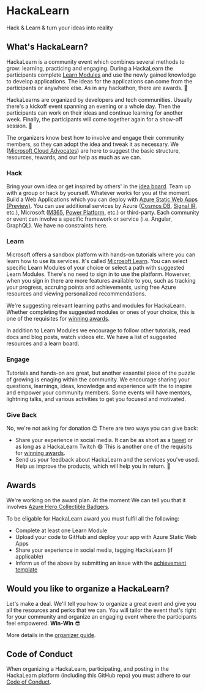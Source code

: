 # HackaLearn
Hack & Learn & turn your ideas into reality

## What's HackaLearn?
HackaLearn is a community event which combines several methods to grow: learning, practicing and engaging. 
During a HackaLearn the participants complete [Learn Modules](https://docs.microsoft.com/en-us/learn/?WT.mc_id=javascript-20967-shjacobs) and use the newly gained knowledge to develop applications.
The ideas for the applications can come from the participants or anywhere else. As in any hackathon, there are awards. 🎁 

HackaLearns are organized by developers and tech communities. Usually there's a kickoff event spanning an evening or a whole day. Then the participants can work on their ideas and continue learning for another week. Finally, the participants will come together again for a show-off session. 🤩

The organizers know best how to involve and engage their community members, so they can adopt the idea and tweak it as necessary. 
We ([Microsoft Cloud Advocates](https://developer.microsoft.com/advocates/?WT.mc_id=javascript-0000-shjacobs)) are here to suggest the basic structure, resources, rewards, and our help as much as we can.

### Hack
Bring your own idea or get inspired by others' in the [idea board](). Team up with a group or hack by yourself. Whatever works for you at the moment.
Build a Web Applications which you can deploy with [Azure Static Web Apps (Preview)](https://docs.microsoft.com/azure/static-web-apps/overview?WT.mc_id=javascript-0000-shjacobs).
You can use additional services by Azure ([Cosmos DB](), [Signal IR](), etc.), Microsoft ([M365](), [Power Platform](), etc.) or third-party.
Each community or event can involve a specific framework or service (i.e. Angular, GraphQL). We have no constraints here. 

### Learn
Microsoft offers a sandbox platform with hands-on tutorials where you can learn how to use its services. It's called [Microsoft Learn](https://docs.microsoft.com/en-us/learn/?WT.mc_id=javascript-20967-shjacobs). 
You can select specific Learn Modules of your choice or select a path with suggested Learn Modules. 
There's no need to sign in to use the platform. Howerver, when you sign in there are more features available to you, such as tracking your progress, accruing points and achievements, using free Azure resources and viewing personalized recommendations. 

We're suggesting relevant learning paths and modules for HackaLearn. Whether completing the suggested modules or ones of your choice, this is one of the requisites for [winning awards](#awards).

In addition to Learn Modules we encourage to follow other tutorials, read docs and blog posts, watch videos etc. We have a list of suggested resources and a learn board.

### Engage
Tutorials and hands-on are great, but another essential piece of the puzzle of growing is enaging within the community.
We encourage sharing your questions, learnings, ideas, knowledge and experience with the to inspire and empower your community members. 
Some events will have mentors, lightning talks, and various activities to get you focused and motivated.

### Give Back
No, we're not asking for donation 😊 There are two ways you can give back:
- Share your experience in social media. It can be as short as a [tweet](https://twitter.com/intent/tweet?text=So%20much%20fun!&hashtags=HackaLearn) or as long as a HackaLearn Twitch 😄 This is another one of the requisits for [winning awards](#awards).
- Send us your feedback about HackaLearn and the services you've used. Help us improve the products, which will help you in return. 💞

## Awards
We're working on the award plan. At the moment We can tell you that it involves [Azure Hero Collectible Badgers](https://www.microsoft.com/skills/azureheroes/?WT.mc_id=javascript-20967-shjacobs).

To be eligable for HackaLearn award you must fulfil all the following:
- Complete at least one Learn Module
- Upload your code to GitHub and deploy your app with Azure Static Web Apps
- Share your experience in social media, tagging HackaLearn (if applicable)
- Inform us of the above by submitting an issue with the [achievement template]()

## Would you like to organize a HackaLearn?
Let's make a deal. We'll tell you how to organize a great event and give you all the resources and perks that we can. 
You will tailor the event that's right for your community and organize an engaging event where the participants feel empowered. 
**Win-Win** 😎

More details in the [organizer guide]().

## Code of Conduct
When organizing a HackaLearn, participating, and posting in the HackaLearn platform (including this GitHub repo) you must adhere to our [Code of Conduct]().
